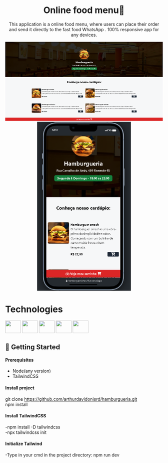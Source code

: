 <h1 align="center">Online food menu🍔</h1>
<p align="center" font="bold">This application is a online food menu, where users can place their order and send it directly to the fast food WhatsApp
. 100% responsive app for any devices.
</p>

<p align="center" display="flex">
    <img src="./assets/desktop.png" width="700px">
    <img src="./assets/celular.png" width="300px">

</p>





# Technologies
<div dislplay="flex">
<img width="50px" height="40px" src="https://cdn.jsdelivr.net/gh/devicons/devicon@latest/icons/javascript/javascript-original.svg" />
<img width="50px" height="40px" src="https://cdn.jsdelivr.net/gh/devicons/devicon@latest/icons/tailwindcss/tailwindcss-original.svg" />
<img width="50px" height="40px" src="https://cdn.jsdelivr.net/gh/devicons/devicon@latest/icons/css3/css3-original.svg" />
<img width="50px" height="40px" src="https://cdn.jsdelivr.net/gh/devicons/devicon@latest/icons/html5/html5-original.svg" />
<img width="50px" height="40px" src="https://cdn.jsdelivr.net/gh/devicons/devicon@latest/icons/bootstrap/bootstrap-original.svg" />


                
<h2>🚀 Getting Started</h2>

<h4>Prerequisites</h4>

- Node(any version)
- TailwindCSS

<h4>Install project</h4>

git clone https://github.com/arthurdavidonisrd/hamburgueria.git
<br>
npm install

<h4>Install TailwindCSS</h4>

-npm install -D tailwindcss
<br>
-npx tailwindcss init

<h4>Initialize Tailwind</h4>

-Type in your cmd in the project directory: npm run dev

